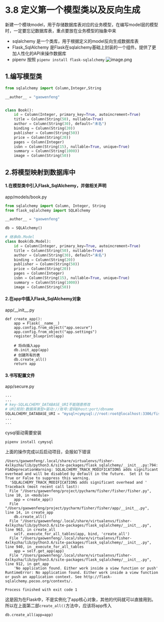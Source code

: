 # 3.8 定义第一个模型类以及反向生成

新建一个模块model，用于存储数据库表对应的业务模型，在编写model层的模型时，一定要忘记数据库表，重点要放在业务模型的抽象中来

- sqlalchemy 是一个类库，用于根据定义的model反向生成数据库表
- Flask_SqlAlchemy 是Flask在sqlalchemy基础上封装的一个组件。提供了更加人性化的API来操作数据库
- pipenv 按照 ```pipenv install flask-sqlalchemy```
![image.png](https://upload-images.jianshu.io/upload_images/7220971-fefc63c1fbbe994d.png?imageMogr2/auto-orient/strip%7CimageView2/2/w/1240)


## 1.编写模型类
```python
from sqlalchemy import Column,Integer,String

__author__ = "gaowenfeng"


class Book():
    id = Column(Integer, primary_key=True, autoincrement=True)
    title = Column(String(50), nullable=True)
    author = Column(String(30), default="未名")
    binding = Column(String(20))
    publisher = Column(String(50))
    price = Column(String(20))
    pages = Column(Integer)
    isbn = Column(String(15), nullable=True, unique=True)
    summary = Column(String(1000))
    image = Column(String(50))
```

## 2.将模型映射到数据库中

#### 1.在模型类中引入Flask_SqlAlchemy，并做相关声明
app/models/book.py
```python
from sqlalchemy import Column, Integer, String
from flask_sqlalchemy import SQLAlchemy

__author__ = "gaowenfeng"

db = SQLAlchemy()

# 继承db.Model
class Book(db.Model):
    id = Column(Integer, primary_key=True, autoincrement=True)
    title = Column(String(50), nullable=True)
    author = Column(String(30), default="未名")
    binding = Column(String(20))
    publisher = Column(String(50))
    price = Column(String(20))
    pages = Column(Integer)
    isbn = Column(String(15), nullable=True, unique=True)
    summary = Column(String(1000))
    image = Column(String(50))
```
#### 2.在app中插入Flask_SqlAlchemy对象
app/\_\_init__.py
```
def create_app():
    app = Flask(__name__)
    app.config.from_object("app.secure")
    app.config.from_object("app.settings")
    register_blueprint(app)

    # 将db插入app
    db.init_app(app)
    # 创建所有的表
    db.create_all()
    return app
```
#### 3.书写配置文件
app/secure.py
```python
...
...
# key-SQLALCHEMY_DATABASE_URI不能随意修改
# URI规则:数据库类型+驱动://账号:密码@host:port/dbname
SQLALCHEMY_DATABASE_URI = "mysql+cymysql://root:root@localhost:3306/fisher"
...
...
```
cysql驱动需要安装
```
pipenv install cymysql
```

上面的操作完成以后启动项目，会报如下错误
```
/Users/gaowenfeng/.local/share/virtualenvs/fisher-4xlkyzha/lib/python3.6/site-packages/flask_sqlalchemy/__init__.py:794: FSADeprecationWarning: SQLALCHEMY_TRACK_MODIFICATIONS adds significant overhead and will be disabled by default in the future.  Set it to True or False to suppress this warning.
  'SQLALCHEMY_TRACK_MODIFICATIONS adds significant overhead and '
Traceback (most recent call last):
  File "/Users/gaowenfeng/project/pycharm/fisher/fisher/fisher.py", line 10, in <module>
    app = create_app()
  File "/Users/gaowenfeng/project/pycharm/fisher/fisher/app/__init__.py", line 14, in create_app
    db.create_all()
  File "/Users/gaowenfeng/.local/share/virtualenvs/fisher-4xlkyzha/lib/python3.6/site-packages/flask_sqlalchemy/__init__.py", line 963, in create_all
    self._execute_for_all_tables(app, bind, 'create_all')
  File "/Users/gaowenfeng/.local/share/virtualenvs/fisher-4xlkyzha/lib/python3.6/site-packages/flask_sqlalchemy/__init__.py", line 940, in _execute_for_all_tables
    app = self.get_app(app)
  File "/Users/gaowenfeng/.local/share/virtualenvs/fisher-4xlkyzha/lib/python3.6/site-packages/flask_sqlalchemy/__init__.py", line 912, in get_app
    'No application found. Either work inside a view function or push'
RuntimeError: No application found. Either work inside a view function or push an application context. See http://flask-sqlalchemy.pocoo.org/contexts/.

Process finished with exit code 1
```
这是因为在Flask中，不是实例化了app核心对象，其他的代码就可以直接用到。所以在上面第二部```create_all()```方法中，应该将app传入

```
db.create_all(app=app)
```


